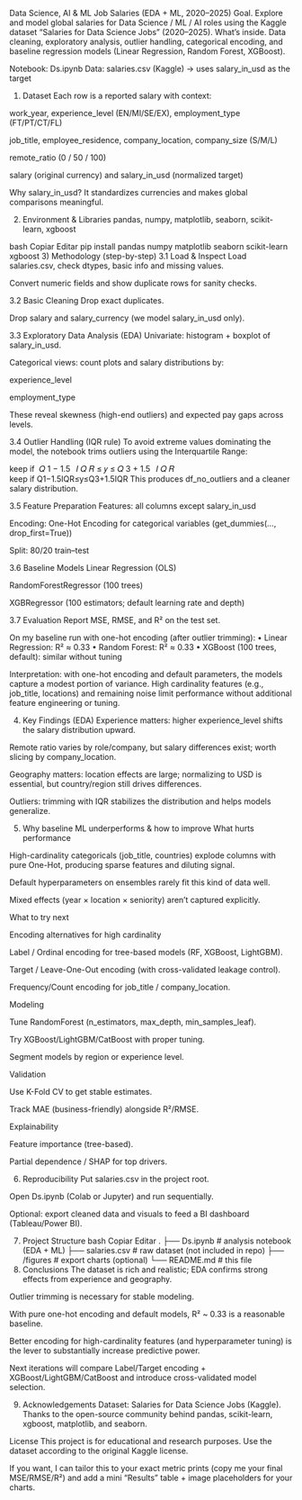 Data Science, AI & ML Job Salaries (EDA + ML, 2020–2025)
Goal. Explore and model global salaries for Data Science / ML / AI roles using the Kaggle dataset “Salaries for Data Science Jobs” (2020–2025).
What’s inside. Data cleaning, exploratory analysis, outlier handling, categorical encoding, and baseline regression models (Linear Regression, Random Forest, XGBoost).

Notebook: Ds.ipynb
Data: salaries.csv (Kaggle) → uses salary_in_usd as the target

1) Dataset
Each row is a reported salary with context:

work_year, experience_level (EN/MI/SE/EX), employment_type (FT/PT/CT/FL)

job_title, employee_residence, company_location, company_size (S/M/L)

remote_ratio (0 / 50 / 100)

salary (original currency) and salary_in_usd (normalized target)

Why salary_in_usd? It standardizes currencies and makes global comparisons meaningful.

2) Environment & Libraries
pandas, numpy, matplotlib, seaborn, scikit-learn, xgboost

bash
Copiar
Editar
pip install pandas numpy matplotlib seaborn scikit-learn xgboost
3) Methodology (step-by-step)
3.1 Load & Inspect
Load salaries.csv, check dtypes, basic info and missing values.

Convert numeric fields and show duplicate rows for sanity checks.

3.2 Basic Cleaning
Drop exact duplicates.

Drop salary and salary_currency (we model salary_in_usd only).

3.3 Exploratory Data Analysis (EDA)
Univariate: histogram + boxplot of salary_in_usd.

Categorical views: count plots and salary distributions by:

experience_level

employment_type

These reveal skewness (high-end outliers) and expected pay gaps across levels.

3.4 Outlier Handling (IQR rule)
To avoid extreme values dominating the model, the notebook trims outliers using the Interquartile Range:

keep if 
𝑄
1
−
1.5
 
𝐼
𝑄
𝑅
≤
𝑦
≤
𝑄
3
+
1.5
 
𝐼
𝑄
𝑅
keep if Q1−1.5IQR≤y≤Q3+1.5IQR
This produces df_no_outliers and a cleaner salary distribution.

3.5 Feature Preparation
Features: all columns except salary_in_usd

Encoding: One-Hot Encoding for categorical variables (get_dummies(..., drop_first=True))

Split: 80/20 train–test

3.6 Baseline Models
Linear Regression (OLS)

RandomForestRegressor (100 trees)

XGBRegressor (100 estimators; default learning rate and depth)

3.7 Evaluation
Report MSE, RMSE, and R² on the test set.

On my baseline run with one-hot encoding (after outlier trimming):
• Linear Regression: R² ≈ 0.33
• Random Forest: R² ≈ 0.33
• XGBoost (100 trees, default): similar without tuning

Interpretation: with one-hot encoding and default parameters, the models capture a modest portion of variance. High cardinality features (e.g., job_title, locations) and remaining noise limit performance without additional feature engineering or tuning.

4) Key Findings (EDA)
Experience matters: higher experience_level shifts the salary distribution upward.

Remote ratio varies by role/company, but salary differences exist; worth slicing by company_location.

Geography matters: location effects are large; normalizing to USD is essential, but country/region still drives differences.

Outliers: trimming with IQR stabilizes the distribution and helps models generalize.

5) Why baseline ML underperforms & how to improve
What hurts performance

High-cardinality categoricals (job_title, countries) explode columns with pure One-Hot, producing sparse features and diluting signal.

Default hyperparameters on ensembles rarely fit this kind of data well.

Mixed effects (year × location × seniority) aren’t captured explicitly.

What to try next

Encoding alternatives for high cardinality

Label / Ordinal encoding for tree-based models (RF, XGBoost, LightGBM).

Target / Leave-One-Out encoding (with cross-validated leakage control).

Frequency/Count encoding for job_title / company_location.

Modeling

Tune RandomForest (n_estimators, max_depth, min_samples_leaf).

Try XGBoost/LightGBM/CatBoost with proper tuning.

Segment models by region or experience level.

Validation

Use K-Fold CV to get stable estimates.

Track MAE (business-friendly) alongside R²/RMSE.

Explainability

Feature importance (tree-based).

Partial dependence / SHAP for top drivers.

6) Reproducibility
Put salaries.csv in the project root.

Open Ds.ipynb (Colab or Jupyter) and run sequentially.

Optional: export cleaned data and visuals to feed a BI dashboard (Tableau/Power BI).

7) Project Structure
bash
Copiar
Editar
.
├── Ds.ipynb               # analysis notebook (EDA + ML)
├── salaries.csv           # raw dataset (not included in repo)
├── /figures               # export charts (optional)
└── README.md              # this file
8) Conclusions
The dataset is rich and realistic; EDA confirms strong effects from experience and geography.

Outlier trimming is necessary for stable modeling.

With pure one-hot encoding and default models, R² ~ 0.33 is a reasonable baseline.

Better encoding for high-cardinality features (and hyperparameter tuning) is the lever to substantially increase predictive power.

Next iterations will compare Label/Target encoding + XGBoost/LightGBM/CatBoost and introduce cross-validated model selection.

9) Acknowledgements
Dataset: Salaries for Data Science Jobs (Kaggle).
Thanks to the open-source community behind pandas, scikit-learn, xgboost, matplotlib, and seaborn.

License
This project is for educational and research purposes. Use the dataset according to the original Kaggle license.

If you want, I can tailor this to your exact metric prints (copy me your final MSE/RMSE/R²) and add a mini “Results” table + image placeholders for your charts.
